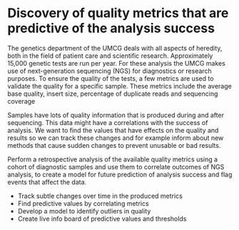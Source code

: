 # Discovery of quality metrics that are predictive of the analysis success

The genetics department of the UMCG deals with all aspects of heredity, both in the field of patient care and scientific research. Approximately 15,000 genetic tests are run per year. For these analysis the UMCG makes use of next-generation sequencing (NGS) for diagnostics or research purposes. To ensure the quality of the tests, a few metrics are used to validate the quality for a specific sample. These metrics include the average base quality, insert size, percentage of duplicate reads and sequencing coverage

Samples have lots of quality information that is produced during and after sequencing. This data might have a correlations with the success of analysis. We want to find the values that have effects on the quality and results so we can track these changes and for example inform about new methods that cause sudden changes to prevent unusable or bad results.

Perform a retrospective analysis of the available quality metrics using a cohort of diagnostic samples and use them to correlate outcomes of NGS analysis, to create a model for future prediction of analysis success and flag events that affect the data.

* Track subtle changes over time in the produced metrics
* Find predictive values by correlating metrics
* Develop a model to identify outliers in quality
* Create live info board of predictive values and thresholds
